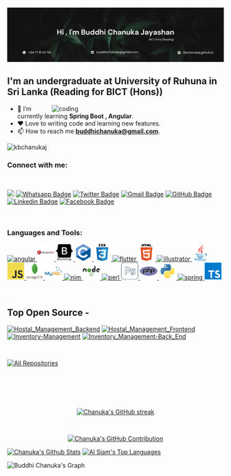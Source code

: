 ![Banner!](Banner.png)

<h2 align="left">I'm an undergraduate at University of Ruhuna in Sri Lanka (Reading for BICT (Hons))</h2>
<img align="right" alt="coding" width="400" src="https://cdn.dribbble.com/users/1162077/screenshots/3848914/media/320984a9ca58b3c73274c9259ecf6de8.gif">

- 🌱 I’m currently learning **Spring Boot , Angular**.
- ❤️ Love to writing code and learning new features. 
- 📫 How to reach me **buddhichanuka@gmail.com**.


<p align="left"> <img src="https://komarev.com/ghpvc/?username=kbchanukaj&label=Profile%20views&color=0e75b6&style=flat" alt="kbchanukaj" /> </p>

<h3 align="left">Connect with me:</h3>
<p align="left">
<br>

[![](https://img.shields.io/website?color=040404&style=flat-square&labelColor=18d26e&up_message=MS&url=https://kbchanukaj.github.io)](https://kbchanukaj.github.io)
[![Whatsapp Badge](https://img.shields.io/badge/WhatsApp-075e54?style=flat-square&logo=whatsapp&logoColor=white&link=https://wa.me/)](https://wa.me/+94711866883)
[![Twitter Badge](https://img.shields.io/badge/Twitter-1DA1F2?style=flat-square&logo=twitter&logoColor=white)](https://twitter.com/buddhi_chanuka)
[![Gmail Badge](https://img.shields.io/badge/Gmail-db4437?style=flat-square&logo=Gmail&logoColor=white&link=mailto:buddhichanuka@gmail.com)](mailto:buddhichanuka@gmail.com)
[![GitHub Badge](https://img.shields.io/badge/GitHub-100000?style=flat-square&logo=github&logoColor=white&link=https://github.com/KBChanukaJ)](https://github.com/KBChanukaJ)
[![Linkedin Badge](https://img.shields.io/badge/LinkedIn-0a66c2?style=flat-square&labelColor=0a66c2&logo=Linkedin&logoColor=white&link=https://www.linkedin.com/in/buddhi-chanuka-jayashan-b0aa57194/)](https://www.linkedin.com/in/buddhi-chanuka-jayashan-b0aa57194/)
[![Facebook Badge](https://img.shields.io/badge/Facebook-1877f2?style=flat-square&logoColor=white&logo=facebook&link=https://web.facebook.com/profile.php?id=100067817801437)](https://web.facebook.com/profile.php?id=100067817801437)

<br>

<h3 align="left">Languages and Tools:</h3>
<p align="left"> <a href="https://angular.io" target="_blank" rel="noreferrer"> <img src="https://angular.io/assets/images/logos/angular/angular.svg" alt="angular" width="40" height="40"/> </a> <a href="https://angular.io" target="_blank" rel="noreferrer"> <img src="https://raw.githubusercontent.com/devicons/devicon/master/icons/angularjs/angularjs-original-wordmark.svg" alt="angularjs" width="40" height="40"/> </a> <a href="https://getbootstrap.com" target="_blank" rel="noreferrer"> <img src="https://raw.githubusercontent.com/devicons/devicon/master/icons/bootstrap/bootstrap-plain-wordmark.svg" alt="bootstrap" width="40" height="40"/> </a> <a href="https://www.cprogramming.com/" target="_blank" rel="noreferrer"> <img src="https://raw.githubusercontent.com/devicons/devicon/master/icons/c/c-original.svg" alt="c" width="40" height="40"/> </a> <a href="https://www.w3schools.com/css/" target="_blank" rel="noreferrer"> <img src="https://raw.githubusercontent.com/devicons/devicon/master/icons/css3/css3-original-wordmark.svg" alt="css3" width="40" height="40"/> </a> <a href="https://flutter.dev" target="_blank" rel="noreferrer"> <img src="https://www.vectorlogo.zone/logos/flutterio/flutterio-icon.svg" alt="flutter" width="40" height="40"/> </a> <a href="https://www.w3.org/html/" target="_blank" rel="noreferrer"> <img src="https://raw.githubusercontent.com/devicons/devicon/master/icons/html5/html5-original-wordmark.svg" alt="html5" width="40" height="40"/> </a> <a href="https://www.adobe.com/in/products/illustrator.html" target="_blank" rel="noreferrer"> <img src="https://www.vectorlogo.zone/logos/adobe_illustrator/adobe_illustrator-icon.svg" alt="illustrator" width="40" height="40"/> </a> <a href="https://www.java.com" target="_blank" rel="noreferrer"> <img src="https://raw.githubusercontent.com/devicons/devicon/master/icons/java/java-original.svg" alt="java" width="40" height="40"/> </a> <a href="https://developer.mozilla.org/en-US/docs/Web/JavaScript" target="_blank" rel="noreferrer"> <img src="https://raw.githubusercontent.com/devicons/devicon/master/icons/javascript/javascript-original.svg" alt="javascript" width="40" height="40"/> </a> <a href="https://www.mongodb.com/" target="_blank" rel="noreferrer"> <img src="https://raw.githubusercontent.com/devicons/devicon/master/icons/mongodb/mongodb-original-wordmark.svg" alt="mongodb" width="40" height="40"/> </a> <a href="https://www.mysql.com/" target="_blank" rel="noreferrer"> <img src="https://raw.githubusercontent.com/devicons/devicon/master/icons/mysql/mysql-original-wordmark.svg" alt="mysql" width="40" height="40"/> </a> <a href="https://nim-lang.org/" target="_blank" rel="noreferrer"> <img src="https://www.vectorlogo.zone/logos/nim-lang/nim-lang-icon.svg" alt="nim" width="40" height="40"/> </a> <a href="https://nodejs.org" target="_blank" rel="noreferrer"> <img src="https://raw.githubusercontent.com/devicons/devicon/master/icons/nodejs/nodejs-original-wordmark.svg" alt="nodejs" width="40" height="40"/> </a> <a href="https://www.perl.org/" target="_blank" rel="noreferrer"> <img src="https://api.iconify.design/logos-perl.svg" alt="perl" width="40" height="40"/> </a> <a href="https://www.photoshop.com/en" target="_blank" rel="noreferrer"> <img src="https://raw.githubusercontent.com/devicons/devicon/master/icons/photoshop/photoshop-line.svg" alt="photoshop" width="40" height="40"/> </a> <a href="https://www.php.net" target="_blank" rel="noreferrer"> <img src="https://raw.githubusercontent.com/devicons/devicon/master/icons/php/php-original.svg" alt="php" width="40" height="40"/> </a> <a href="https://www.python.org" target="_blank" rel="noreferrer"> <img src="https://raw.githubusercontent.com/devicons/devicon/master/icons/python/python-original.svg" alt="python" width="40" height="40"/> </a> <a href="https://spring.io/" target="_blank" rel="noreferrer"> <img src="https://www.vectorlogo.zone/logos/springio/springio-icon.svg" alt="spring" width="40" height="40"/> </a> <a href="https://www.typescriptlang.org/" target="_blank" rel="noreferrer"> <img src="https://raw.githubusercontent.com/devicons/devicon/master/icons/typescript/typescript-original.svg" alt="typescript" width="40" height="40"/> </a> </p>

<br>


## Top Open Source -

[![Hostal_Management_Backend](https://github-readme-stats.vercel.app/api/pin/?username=KBChanukaJ&repo=Hostal_Management_Backend&border_color=7F3FBF&bg_color=0D1117&title_color=C9D1D9&text_color=8B949E&icon_color=7F3FBF)](https://github.com/KBChanukaJ/Hostal_Management_Backend)
[![Hostal_Management_Frontend](https://github-readme-stats.vercel.app/api/pin/?username=KBChanukaJ&repo=Hostal_Management_Frontend&border_color=7F3FBF&bg_color=0D1117&title_color=C9D1D9&text_color=8B949E&icon_color=7F3FBF)](https://github.com/KBChanukaJ/Hostal_Management_Frontend)
[![Inventory-Management](https://github-readme-stats.vercel.app/api/pin/?username=KBChanukaJ&repo=Inventory-Management&border_color=7F3FBF&bg_color=0D1117&title_color=C9D1D9&text_color=8B949E&icon_color=7F3FBF)](https://github.com/KBChanukaJ/Inventory-Management)
[![Inventory_Management-Back_End](https://github-readme-stats.vercel.app/api/pin/?username=KBChanukaJ&repo=Inventory_Management-Back_End-&border_color=7F3FBF&bg_color=0D1117&title_color=C9D1D9&text_color=8B949E&icon_color=7F3FBF)](https://github.com/KBChanukaJ/Inventory_Management-Back_End-)

<br>
<p align="left">
  <a href="https://github.com/KBChanukaJ?tab=repositories" target="_blank"><img alt="All Repositories" title="All Repositories" src="https://img.shields.io/badge/-All%20Repos-2962FF?style=for-the-badge&logo=koding&logoColor=white"/></a>
</p>


<br>
<br>
<br>
<br>


<p align="center">
  <a href="https://github.com/KBChanukaJ">
    <img src="https://github-readme-streak-stats.herokuapp.com/?user=KBChanukaJ&theme=radical&border=7F3FBF&background=0D1117" alt="Chanuka's GitHub streak"/>
  </a>
</p>

<br>

<p align="center">
  <a href="https://github.com/KBChanukaJ">
    <img src="https://github-profile-summary-cards.vercel.app/api/cards/profile-details?username=KBChanukaJ&theme=radical" alt="Chanuka's GitHub Contribution"/>
  </a>
</p>

<a> 
    <a href="https://github.com/KBChanukaJ"><img alt="Chanuka's Github Stats" src="https://denvercoder1-github-readme-stats.vercel.app/api?username=KBChanukaJ&show_icons=true&count_private=true&theme=react&border_color=7F3FBF&bg_color=0D1117&title_color=F85D7F&icon_color=F8D866" height="192px" width="49.5%"/></a>
  <a href="https://github.com/KBChanukaJ"><img alt="Al Siam's Top Languages" src="https://denvercoder1-github-readme-stats.vercel.app/api/top-langs/?username=KBChanukaJ&langs_count=8&layout=compact&theme=react&border_color=7F3FBF&bg_color=0D1117&title_color=F85D7F&icon_color=F8D866" height="192px" width="49.5%"/></a>
  <br/>
</a>


![Buddhi Chanuka's Graph](https://github-readme-activity-graph.vercel.app/graph?username=KBChanukaJ&custom_title=Chanuka's%20GitHub%20Activity%20Graph&bg_color=0D1117&color=7F3FBF&line=7F3FBF&point=7F3FBF&area_color=FFFFFF&title_color=FFFFFF&area=true)



